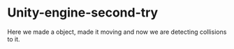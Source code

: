 # Unity-engine-second-try
Here we made a object, made it moving and now we are detecting collisions to it.
